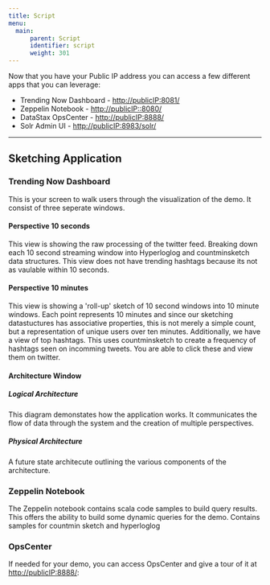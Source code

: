 ```yaml
---
title: Script
menu:
  main:
      parent: Script
      identifier: script
      weight: 301
---
```



Now that you have your Public IP address you can access a few different apps that you can leverage:
* Trending Now Dashboard - <http://publicIP:8081/>
* Zeppelin Notebook - <http://publicIP::8080/>
* DataStax OpsCenter - <http://publicIP:8888/>
* Solr Admin UI - <http://publicIP:8983/solr/>

---

## Sketching Application

### Trending Now Dashboard 
This is your screen to walk users through the visualization of the demo. It consist of three seperate windows.
#### Perspective 10 seconds
This view is showing the raw processing of the twitter feed. Breaking down each 10 second streaming window into Hyperloglog and countminsketch data structures. This view does not have trending hashtags because its not as vaulable within 10 seconds.
#### Perspective 10 minutes
This view is showing a 'roll-up' sketch of 10 second windows into 10 minute windows. Each point represents 10 minutes and since our sketching datastuctures has associative properties, this is not merely a simple count, but a representation of unique users over ten minutes. Additionally, we have a view of top hashtags. This uses countminsketch to create a frequency of hashtags seen on incomming tweets. You are able to click these and view them on twitter. 
#### Architecture Window
##### Logical Architecture
This diagram demonstates how the application works. It communicates the flow of data through the system and the creation of multiple perspectives.  
##### Physical Architecture
A future state architecute outlining the various components of the architecture.

### Zeppelin Notebook 
The Zeppelin notebook contains scala code samples to build query results. This offers the ability to build some dynamic queries for the demo. Contains samples for countmin sketch and hyperloglog

### OpsCenter
If needed for your demo, you can access OpsCenter and give a tour of it at <http://publicIP:8888/>:


